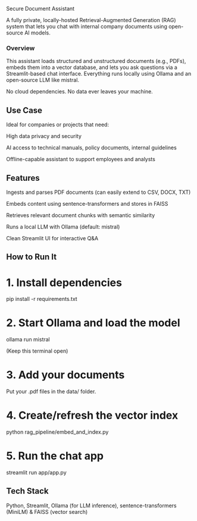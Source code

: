 Secure Document Assistant

A fully private, locally-hosted Retrieval-Augmented Generation (RAG) system that lets you chat with internal company documents using open-source AI models.

### Overview

This assistant loads structured and unstructured documents (e.g., PDFs), embeds them into a vector database, and lets you ask questions via a Streamlit-based chat interface. Everything runs locally using Ollama and an open-source LLM like mistral.

No cloud dependencies. No data ever leaves your machine.

## Use Case

Ideal for companies or projects that need:

High data privacy and security

AI access to technical manuals, policy documents, internal guidelines

Offline-capable assistant to support employees and analysts

## Features

Ingests and parses PDF documents (can easily extend to CSV, DOCX, TXT)

Embeds content using sentence-transformers and stores in FAISS

Retrieves relevant document chunks with semantic similarity

Runs a local LLM with Ollama (default: mistral)

Clean Streamlit UI for interactive Q&A

## How to Run It

# 1. Install dependencies

pip install -r requirements.txt

# 2. Start Ollama and load the model

ollama run mistral

(Keep this terminal open)

# 3. Add your documents

Put your .pdf files in the data/ folder.

# 4. Create/refresh the vector index

python rag_pipeline/embed_and_index.py

# 5. Run the chat app

streamlit run app/app.py

## Tech Stack

Python, Streamlit, Ollama (for LLM inference), sentence-transformers (MiniLM) & FAISS (vector search)

